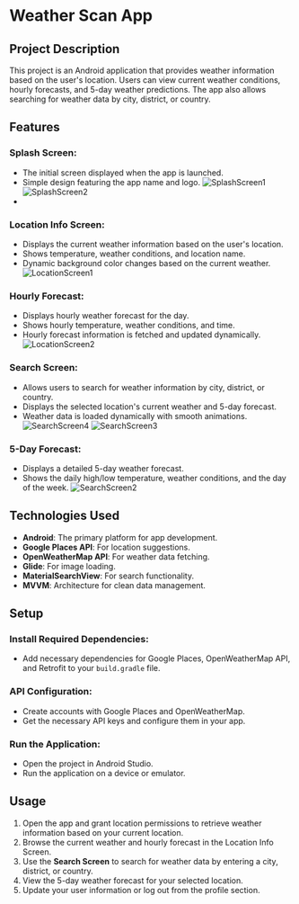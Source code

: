 # Weather Scan App

## Project Description
This project is an Android application that provides weather information based on the user's location. Users can view current weather conditions, hourly forecasts, and 5-day weather predictions. The app also allows searching for weather data by city, district, or country.

## Features

### Splash Screen:
- The initial screen displayed when the app is launched.
- Simple design featuring the app name and logo.
![SplashScreen1](https://github.com/user-attachments/assets/317d2d00-2c29-4cb3-b051-f227ed213246)
![SplashScreen2](https://github.com/user-attachments/assets/4e846f9b-d3a6-4b87-b233-8c01e46b7139)
-

### Location Info Screen:
- Displays the current weather information based on the user's location.
- Shows temperature, weather conditions, and location name.
- Dynamic background color changes based on the current weather.
![LocationScreen1](https://raw.githubusercontent.com/user-attachments/assets/dc966882-5ef3-4155-b1bb-14b7405d52f6)

### Hourly Forecast:
- Displays hourly weather forecast for the day.
- Shows hourly temperature, weather conditions, and time.
- Hourly forecast information is fetched and updated dynamically.
![LocationScreen2](https://raw.githubusercontent.com/user-attachments/assets/10c18e4a-1f8b-4ddf-81fa-4cbedb3078c8)

### Search Screen:
- Allows users to search for weather information by city, district, or country.
- Displays the selected location's current weather and 5-day forecast.
- Weather data is loaded dynamically with smooth animations.
![SearchScreen4](https://raw.githubusercontent.com/user-attachments/assets/e705509b-dfde-4606-9316-075148e7ac57)
![SearchScreen3](https://raw.githubusercontent.com/user-attachments/assets/872e3679-2524-426b-be7b-fd8e134c63fd)

### 5-Day Forecast:
- Displays a detailed 5-day weather forecast.
- Shows the daily high/low temperature, weather conditions, and the day of the week.
![SearchScreen2](https://raw.githubusercontent.com/user-attachments/assets/ccca729e-2b19-4106-92f0-efb47231aa04)

## Technologies Used
- **Android**: The primary platform for app development.
- **Google Places API**: For location suggestions.
- **OpenWeatherMap API**: For weather data fetching.
- **Glide**: For image loading.
- **MaterialSearchView**: For search functionality.
- **MVVM**: Architecture for clean data management.

## Setup

### Install Required Dependencies:
- Add necessary dependencies for Google Places, OpenWeatherMap API, and Retrofit to your `build.gradle` file.

### API Configuration:
- Create accounts with Google Places and OpenWeatherMap.
- Get the necessary API keys and configure them in your app.

### Run the Application:
- Open the project in Android Studio.
- Run the application on a device or emulator.

## Usage
1. Open the app and grant location permissions to retrieve weather information based on your current location.
2. Browse the current weather and hourly forecast in the Location Info Screen.
3. Use the **Search Screen** to search for weather data by entering a city, district, or country.
4. View the 5-day weather forecast for your selected location.
5. Update your user information or log out from the profile section.
